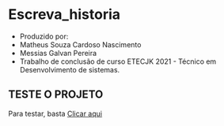 # Escreva_historia
* Produzido por:
* Matheus Souza Cardoso Nascimento
* Messias Galvan Pereira
* Trabalho de conclusão de curso ETECJK 2021 - Técnico em Desenvolvimento de sistemas.
## TESTE O PROJETO
Para testar, basta <a href="https://scnmatheus.github.io/TCC2021/Paginas/index.php">Clicar aqui<a/>

